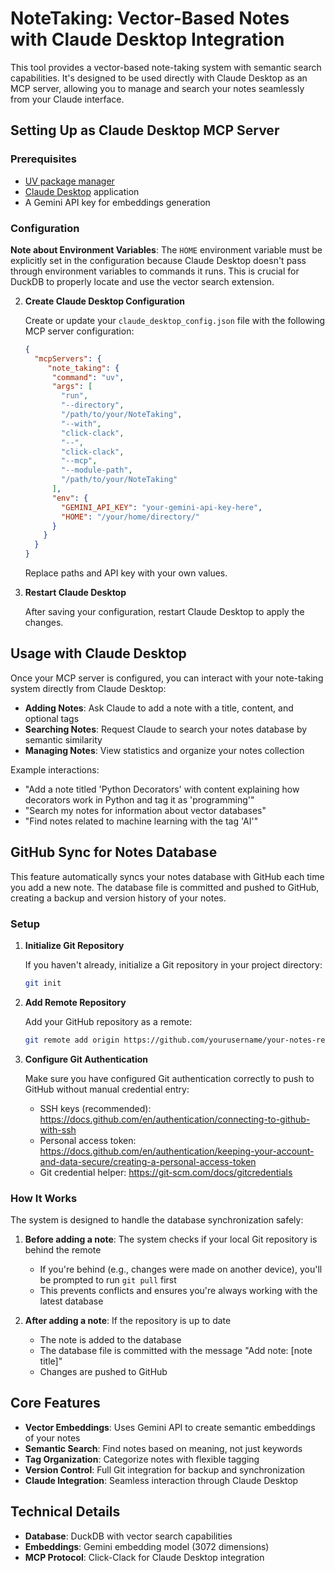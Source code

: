 # NoteTaking: Vector-Based Notes with Claude Desktop Integration

This tool provides a vector-based note-taking system with semantic search capabilities. It's designed to be used directly with Claude Desktop as an MCP server, allowing you to manage and search your notes seamlessly from your Claude interface.

## Setting Up as Claude Desktop MCP Server

### Prerequisites

- [UV package manager](https://github.com/astral-sh/uv)
- [Claude Desktop](https://www.anthropic.com/claude) application
- A Gemini API key for embeddings generation

### Configuration

**Note about Environment Variables**: The `HOME` environment variable must be explicitly set in the configuration because Claude Desktop doesn't pass through environment variables to commands it runs. This is crucial for DuckDB to properly locate and use the vector search extension.


2. **Create Claude Desktop Configuration**

   Create or update your `claude_desktop_config.json` file with the following MCP server configuration:

   ```json
   {
     "mcpServers": {
        "note_taking": {
         "command": "uv",
         "args": [
           "run",
           "--directory",
           "/path/to/your/NoteTaking",
           "--with",
           "click-clack",
           "--",
           "click-clack",
           "--mcp",
           "--module-path",
           "/path/to/your/NoteTaking"
         ],
         "env": {
           "GEMINI_API_KEY": "your-gemini-api-key-here",
           "HOME": "/your/home/directory/"
         }
       }
     }
   }
   ```

   Replace paths and API key with your own values.

3. **Restart Claude Desktop**

   After saving your configuration, restart Claude Desktop to apply the changes.

## Usage with Claude Desktop

Once your MCP server is configured, you can interact with your note-taking system directly from Claude Desktop:

- **Adding Notes**: Ask Claude to add a note with a title, content, and optional tags
- **Searching Notes**: Request Claude to search your notes database by semantic similarity
- **Managing Notes**: View statistics and organize your notes collection

Example interactions:
- "Add a note titled 'Python Decorators' with content explaining how decorators work in Python and tag it as 'programming'"
- "Search my notes for information about vector databases"
- "Find notes related to machine learning with the tag 'AI'"

## GitHub Sync for Notes Database

This feature automatically syncs your notes database with GitHub each time you add a new note. The database file is committed and pushed to GitHub, creating a backup and version history of your notes.

### Setup

1. **Initialize Git Repository**

   If you haven't already, initialize a Git repository in your project directory:
   ```bash
   git init
   ```

2. **Add Remote Repository**

   Add your GitHub repository as a remote:
   ```bash
   git remote add origin https://github.com/yourusername/your-notes-repo.git
   ```

3. **Configure Git Authentication**

   Make sure you have configured Git authentication correctly to push to GitHub without manual credential entry:
   
   - SSH keys (recommended): https://docs.github.com/en/authentication/connecting-to-github-with-ssh
   - Personal access token: https://docs.github.com/en/authentication/keeping-your-account-and-data-secure/creating-a-personal-access-token
   - Git credential helper: https://git-scm.com/docs/gitcredentials

### How It Works

The system is designed to handle the database synchronization safely:

1. **Before adding a note**: The system checks if your local Git repository is behind the remote
   - If you're behind (e.g., changes were made on another device), you'll be prompted to run `git pull` first
   - This prevents conflicts and ensures you're always working with the latest database

2. **After adding a note**: If the repository is up to date
   - The note is added to the database
   - The database file is committed with the message "Add note: [note title]"
   - Changes are pushed to GitHub

## Core Features

- **Vector Embeddings**: Uses Gemini API to create semantic embeddings of your notes
- **Semantic Search**: Find notes based on meaning, not just keywords
- **Tag Organization**: Categorize notes with flexible tagging
- **Version Control**: Full Git integration for backup and synchronization
- **Claude Integration**: Seamless interaction through Claude Desktop

## Technical Details

- **Database**: DuckDB with vector search capabilities
- **Embeddings**: Gemini embedding model (3072 dimensions)
- **MCP Protocol**: Click-Clack for Claude Desktop integration

